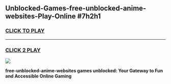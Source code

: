 
## Unblocked-Games-free-unblocked-anime-websites-Play-Online #7h2h1
<h3>
<a href="https://news.freeplayer.one?title=free-unblocked-anime-websites&ref=3">CLICK TO PLAY</a></h3>
<hr>

<h3>
<a href="https://news.freeplayer.one?title=free-unblocked-anime-websites&ref=3">CLICK 2 PLAY</a>
  
</h3>

<a href="https://news.freeplayer.one?title=free-unblocked-anime-websites&ref=3"><img src="https://clearcache.store/games.png"></a>


**free-unblocked-anime-websites games unblocked: Your Gateway to Fun and Accessible Online Gaming**
